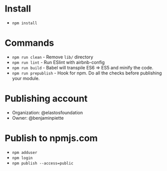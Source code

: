 # Install

- `npm install`

# Commands
- `npm run clean` - Remove `lib/` directory
- `npm run lint` - Run ESlint with airbnb-config
- `npm run build` - Babel will transpile ES6 => ES5 and minify the code.
- `npm run prepublish` - Hook for npm. Do all the checks before publishing your module.

# Publishing account

- Organization: @elastosfoundation
- Owner: @benjaminpiette

# Publish to npmjs.com

- `npm adduser`
- `npm login`
- `npm publish --access=public`
